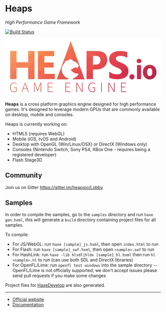 # Heaps  
_High Performance Game Framework_

[![Build Status](https://travis-ci.org/HeapsIO/heaps.svg?branch=master)](https://travis-ci.org/HeapsIO/heaps)

[![Heaps.io logo](https://raw.githubusercontent.com/HeapsIO/heaps.io/master/assets/logo/logo-heaps-color.png)](http://heaps.io)

**Heaps** is a cross platform graphics engine designed for high performance games. It's designed to leverage modern GPUs that are commonly available on desktop, mobile and consoles.

Heaps is currently working on:
- HTML5 (requires WebGL)
- Mobile (iOS, tvOS and Android)
- Desktop with OpenGL (Win/Linux/OSX) or DirectX (Windows only)
- Consoles (Nintendo Switch, Sony PS4, XBox One - requires being a registered developer)
- Flash Stage3D


Community
---------

Join us on Gitter <https://gitter.im/heapsio/Lobby>

Samples
-------

In order to compile the samples, go to the `samples` directory and run `haxe gen.hxml`, this will generate a `build` directory containing project files for all samples.

To compile:
- For JS/WebGL: run `haxe [sample]_js.hxml`, then open `index.html` to run
- For Flash: run `haxe [sample]_swf.hxml`, then open `<sample>.swf` to run
- For HashLink: run `haxe -lib hlsdl|hldx [sample]_hl.hxml` then run `hl <sample>.hl` to run (can use both SDL and DirectX libraries)
- For OpenFL/Lime: run `openfl test windows` into the sample directory -- OpenFL/Lime is not officially supported, we don't accept issues please send pull requests if you make some changes

Project files for [HaxeDevelop](http://haxedevelop.org) are also generated.

----
* [Official website](http://heaps.io)
* [Documentation](https://github.com/ncannasse/heaps/wiki)
